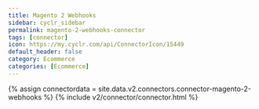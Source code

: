 ```yaml
---
title: Magento 2 Webhooks
sidebar: cyclr_sidebar
permalink: magento-2-webhooks-connector
tags: [connector]
icon: https://my.cyclr.com/api/ConnectorIcon/15449
default_header: false
category: Ecommerce
categories: [Ecommerce]
---
```

{% assign connectordata = site.data.v2.connectors.connector-magento-2-webhooks %}
{% include v2/connector/connector.html %}	